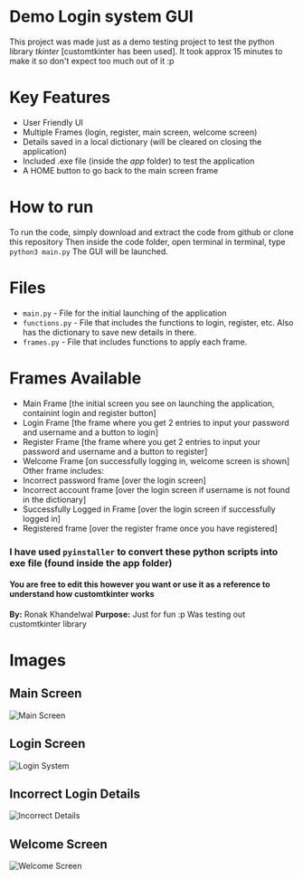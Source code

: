 # Demo Login system GUI
This project was made just as a demo testing project to test the python library *tkinter* [customtkinter has been used]. It took approx 15 minutes to make it so don't expect too much out of it :p

# Key Features
- User Friendly UI
- Multiple Frames (login, register, main screen, welcome screen)
- Details saved in a local dictionary (will be cleared on closing the application)
- Included .exe file (inside the *app* folder) to test the application
- A HOME button to go back to the main screen frame

# How to run
To run the code, simply download and extract the code from github or clone this repository
Then inside the code folder, open terminal
in terminal, type `python3 main.py`
The GUI will be launched.

# Files
- `main.py` - File for the initial launching of the application
- `functions.py` - File that includes the functions to login, register, etc. Also has the dictionary to save new details in there.
- `frames.py` - File that includes functions to apply each frame.

# Frames Available
- Main Frame [the initial screen you see on launching the application, containint login and register button]
- Login Frame [the frame where you get 2 entries to input your password and username and a button to login]
- Register Frame [the frame where you get 2 entries to input your password and username and a button to register]
- Welcome Frame [on successfully logging in, welcome screen is shown]
Other frame includes:
- Incorrect password frame [over the login screen]
- Incorrect account frame [over the login screen if username is not found in the dictionary]
- Successfully Logged in Frame [over the login screen if successfully logged in]
- Registered frame [over the register frame once you have registered]

### I have used `pyinstaller` to convert these python scripts into exe file (found inside the **app** folder) 

#### You are free to edit this however you want or use it as a reference to understand how customtkinter works
**By:** Ronak Khandelwal
**Purpose:** Just for fun :p Was testing out customtkinter library


# Images
## Main Screen
![Main Screen](https://i.ibb.co/fN0HhcW/image.png)

## Login Screen
![Login System](https://i.ibb.co/mhrNr5w/image.png)

## Incorrect Login Details
![Incorrect Details](https://i.ibb.co/tqVrNtz/image.png)

## Welcome Screen
![Welcome Screen](https://i.ibb.co/zmLW1tZ/image.png)